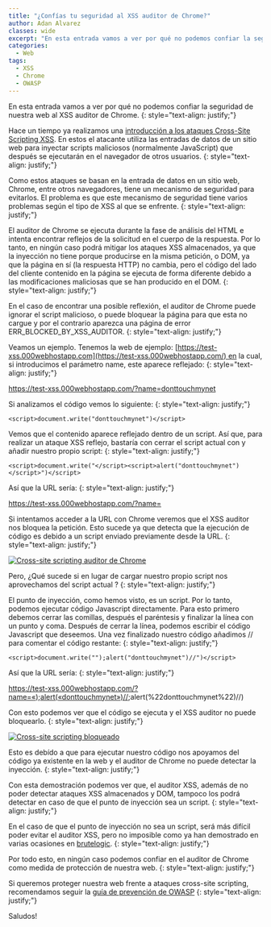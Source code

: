 ```yaml
---
title: "¿Confías tu seguridad al XSS auditor de Chrome?"
author: Adan Alvarez
classes: wide
excerpt: "En esta entrada vamos a ver por qué no podemos confiar la seguridad de nuestra web al XSS auditor de Chrome"
categories:
  - Web
tags:
  - XSS
  - Chrome
  - OWASP
---
```

En esta entrada vamos a ver por qué no podemos confiar la seguridad de nuestra web al XSS auditor de Chrome.
{: style="text-align: justify;"}

Hace un tiempo ya realizamos una [introducción a los ataques Cross-Site Scripting XSS](https://donttouchmy.net/introduccion-ataques-xss/). En estos el atacante utiliza las entradas de datos de un sitio web para inyectar scripts maliciosos (normalmente JavaScript) que después se ejecutarán en el navegador de otros usuarios.
{: style="text-align: justify;"}

Como estos ataques se basan en la entrada de datos en un sitio web, Chrome, entre otros navegadores, tiene un mecanismo de seguridad para evitarlos. El problema es que este mecanismo de seguridad tiene varios problemas según el tipo de XSS al que se enfrente.
{: style="text-align: justify;"}

El auditor de Chrome se ejecuta durante la fase de análisis del HTML e intenta encontrar reflejos de la solicitud en el cuerpo de la respuesta. Por lo tanto, en ningún caso podrá mitigar los ataques XSS almacenados, ya que la inyección no tiene porque producirse en la misma petición, o DOM, ya que la página en sí (la respuesta HTTP) no cambia, pero el código del lado del cliente contenido en la página se ejecuta de forma diferente debido a las modificaciones maliciosas que se han producido en el DOM.
{: style="text-align: justify;"}

En el caso de encontrar una posible reflexión, el auditor de Chrome puede ignorar el script malicioso, o puede bloquear la página para que esta no cargue y por el contrario aparezca una página de error ERR_BLOCKED_BY_XSS_AUDITOR.
{: style="text-align: justify;"}

Veamos un ejemplo. Tenemos la web de ejemplo: [https://test-xss.000webhostapp.com](https://test-xss.000webhostapp.com/) en la cual, si introducimos el parámetro name, este aparece reflejado:
{: style="text-align: justify;"}

<https://test-xss.000webhostapp.com/?name=donttouchmynet>

Si analizamos el código vemos lo siguiente:
{: style="text-align: justify;"}
```
<script>document.write("donttouchmynet")</script>
```
Vemos que el contenido aparece reflejado dentro de un script. Así que, para realizar un ataque XSS reflejo, bastaría con cerrar el script actual con </script> y añadir nuestro propio script:
{: style="text-align: justify;"}
```
<script>document.write("</script><script>alert("donttouchmynet")</script>")</script>
```
Así que la URL sería:
{: style="text-align: justify;"}

[https://test-xss.000webhostapp.com/?name=</script><script>alert(«donttouchmynet»)</script>](https://test-xss.000webhostapp.com/?name=%3C/script%3E%3Cscript%3Ealert(%22donttouchmynet%22)%3C/script%3E)

Si intentamos acceder a la URL con Chrome veremos que el XSS auditor nos bloquea la petición. Esto sucede ya que detecta que la ejecución de código es debido a un script enviado previamente desde la URL.
{: style="text-align: justify;"}

[![Cross-site scripting auditor de Chrome](https://donttouchmy.net/wp-content/uploads/2018/06/xssblock-300x171.png)](https://donttouchmy.net/wp-content/uploads/2018/06/xssblock.png)

Pero, ¿Qué sucede si en lugar de cargar nuestro propio script nos aprovechamos del script actual ?
{: style="text-align: justify;"}

El punto de inyección, como hemos visto, es un script. Por lo tanto, podemos ejecutar código Javascript directamente. Para esto primero debemos cerrar las comillas, después el paréntesis y finalizar la línea con un punto y coma. Después de cerrar la línea, podemos escribir el código Javascript que deseemos. Una vez finalizado nuestro código añadimos // para comentar el código restante:
{: style="text-align: justify;"}
```
<script>document.write("");alert("donttouchmynet")//")</script>
```
Así que la URL sería:
{: style="text-align: justify;"}

[https://test-xss.000webhostapp.com/?name=«);alert(«donttouchmynet»)//](https://test-xss.000webhostapp.com/?name=%22);alert(%22donttouchmynet%22)//)

Con esto podemos ver que el código se ejecuta y el XSS auditor no puede bloquearlo.
{: style="text-align: justify;"}

[![Cross-site scripting bloqueado](https://donttouchmy.net/wp-content/uploads/2018/06/xss-300x86.png)](https://donttouchmy.net/wp-content/uploads/2018/06/xss.png)

Esto es debído a que para ejecutar nuestro código nos apoyamos del código ya existente en la web y el auditor de Chrome no puede detectar la inyección.
{: style="text-align: justify;"}

Con esta demostración podemos ver que, el auditor XSS, además de no poder detectar ataques XSS almacenados y DOM, tampoco los podrá detectar en caso de que el punto de inyección sea un script.
{: style="text-align: justify;"}

En el caso de que el punto de inyección no sea un script, será más difícil poder evitar el auditor XSS, pero no imposible como ya han demostrado en varias ocasiones en [brutelogic](https://brutelogic.com.br/blog/chrome-xss-auditor-svg-bypass/).
{: style="text-align: justify;"}

Por todo esto, en ningún caso podemos confiar en el auditor de Chrome como medida de protección de nuestra web.
{: style="text-align: justify;"}

Si queremos proteger nuestra web frente a ataques cross-site scripting, recomendamos seguir la [guía de prevención de OWASP](https://www.owasp.org/index.php/XSS_(Cross_Site_Scripting)_Prevention_Cheat_Sheet)
{: style="text-align: justify;"}

Saludos!